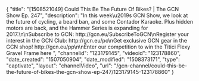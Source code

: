 {
    "title": "[1508521049] Could This Be The Future Of Bikes? | The GCN Show Ep. 247",
    "description": "In this week\u2019s GCN Show, we look at the future of cycling, a beard ban, and some Contador Karaoke. Plus hidden motors are back, and the Hammer Series is expanding for 2017.\n\nSubscribe to GCN: http:\/\/gcn.eu\/SubscribeToGCN\nRegister your interest in the GCN Club: http:\/\/gcn.eu\/po\nGet exclusive GCN gear in the GCN shop! http:\/\/gcn.eu\/pp\n\nEnter our competition to win the Titici Flexy Gravel Frame here ",
    "channelid": "123179145",
    "videoid": "123178860",
    "date_created": "1507050904",
    "date_modified": "1508373171",
    "type": "captivate",
    "layout": "channelVideo",
    "url": "\/gcn-channel\/could-this-be-the-future-of-bikes-the-gcn-show-ep-247\/123179145-123178860"
}